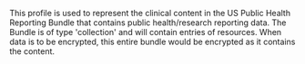 This profile is used to represent the clinical content in the US Public Health Reporting Bundle that contains public health/research reporting data. The Bundle is of type 'collection' and will contain entries of resources. When data is to be encrypted, this entire bundle would be encrypted as it contains the content.